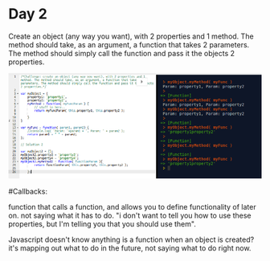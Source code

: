 # Day 2

Create an object (any way you want), with 2 properties and 1 method. The method should take, as an argument, a function that takes 2 parameters. The method should simply call the function and pass it the objects 2 properties.

![](callback-challenge.png)

#Callbacks:

function that calls a function, and allows you to define functionality of later on. not saying what it has to do. "i don't want to tell you how to use these properties, but I'm telling you that you should use them".

Javascript doesn't know anything is a function when an object is created? it's mapping out what to do in the future, not saying what to do right now. 


